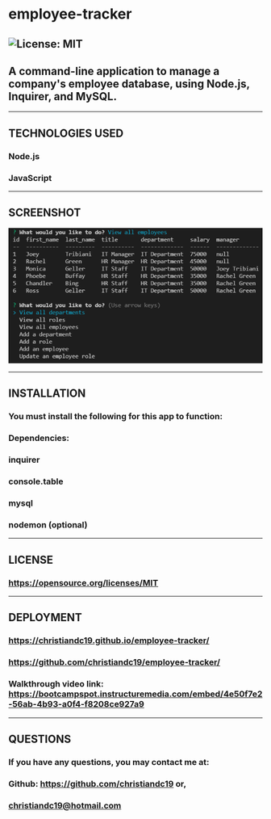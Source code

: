   # employee-tracker
  ## ![License: MIT](https://img.shields.io/badge/License-MIT-yellow.svg)
  ## A command-line application to manage a company's employee database, using Node.js, Inquirer, and MySQL.
  ------------------
  ## TECHNOLOGIES USED
  ### Node.js
  ### JavaScript
  ------------------
## SCREENSHOT
![screenshot](./assets/images/screenshot.png)

  ------------------
  ## INSTALLATION
  ### You must install the following for this app to function:
  ### Dependencies: 
  ### inquirer
  ### console.table
  ### mysql
  ### nodemon (optional)
  ------------------
  ## LICENSE  
  ### https://opensource.org/licenses/MIT
  ------------------
  ## DEPLOYMENT  
  ### https://christiandc19.github.io/employee-tracker/
  ### https://github.com/christiandc19/employee-tracker/
  ### Walkthrough video link: https://bootcampspot.instructuremedia.com/embed/4e50f7e2-56ab-4b93-a0f4-f8208ce927a9
  ------------------
  ## QUESTIONS  
  ### If you have any questions, you may contact me at:
  ### Github: https://github.com/christiandc19 or,
  ### christiandc19@hotmail.com
